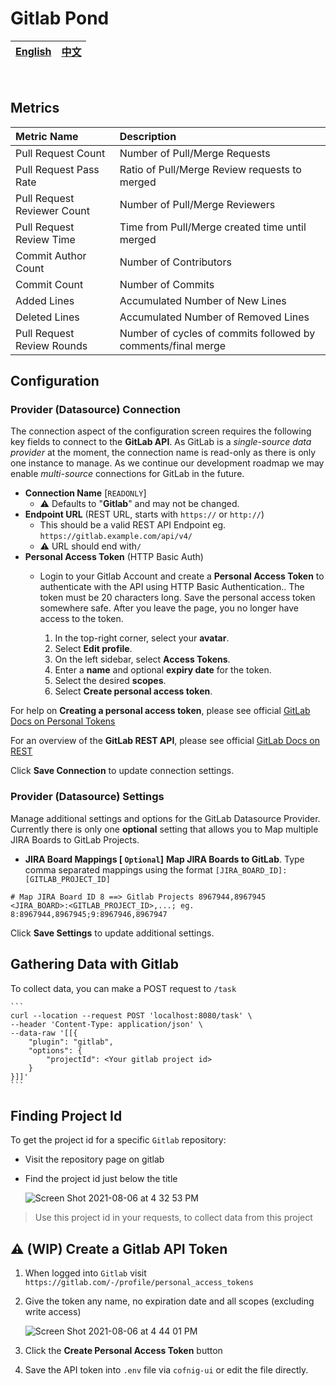 # Gitlab Pond

<div align="center">

| [English](README.md) | [中文](README-zh-CN.md) |
| --- | --- |

</div>

<br>

## Metrics

Metric Name | Description
:------------ | :-------------
Pull Request Count | Number of Pull/Merge Requests
Pull Request Pass Rate | Ratio of Pull/Merge Review requests to merged
Pull Request Reviewer Count | Number of Pull/Merge Reviewers
Pull Request Review Time | Time from Pull/Merge created time until merged
Commit Author Count | Number of Contributors
Commit Count | Number of Commits
Added Lines | Accumulated Number of New Lines
Deleted Lines | Accumulated Number of Removed Lines
Pull Request Review Rounds | Number of cycles of commits followed by comments/final merge

## Configuration

### Provider (Datasource) Connection
The connection aspect of the configuration screen requires the following key fields to connect to the **GitLab API**. As GitLab is a _single-source data provider_ at the moment, the connection name is read-only as there is only one instance to manage. As we continue our development roadmap we may enable _multi-source_ connections for GitLab in the future.

- **Connection Name** [`READONLY`]
  - ⚠️ Defaults to "**Gitlab**" and may not be changed.
- **Endpoint URL** (REST URL, starts with `https://` or `http://`)
  - This should be a valid REST API Endpoint eg. `https://gitlab.example.com/api/v4/`
  - ⚠️ URL should end with`/`
- **Personal Access Token** (HTTP Basic Auth)
  - Login to your Gitlab Account and create a **Personal Access Token** to authenticate with the API using HTTP Basic Authentication.. The token must be 20 characters long. Save the personal access token somewhere safe. After you leave the page, you no longer have access to the token.

    1. In the top-right corner, select your **avatar**.
    2. Select **Edit profile**.
    3. On the left sidebar, select **Access Tokens**.
    4. Enter a **name** and optional **expiry date** for the token.
    5. Select the desired **scopes**.
    6. Select **Create personal access token**.

For help on **Creating a personal access token**, please see official [GitLab Docs on Personal Tokens](https://docs.gitlab.com/ee/user/profile/personal_access_tokens.html)
    
For an overview of the **GitLab REST API**, please see official [GitLab Docs on REST](https://docs.gitlab.com/ee/development/documentation/restful_api_styleguide.html#restful-api)
    
Click **Save Connection** to update connection settings.
    
### Provider (Datasource) Settings
Manage additional settings and options for the GitLab Datasource Provider. Currently there is only one **optional** setting that allows you to Map multiple JIRA Boards to GitLab Projects.

- **JIRA Board Mappings [ `Optional`]**
**Map JIRA Boards to GitLab**. Type comma separated mappings using the format `[JIRA_BOARD_ID]:[GITLAB_PROJECT_ID]`
```
# Map JIRA Board ID 8 ==> Gitlab Projects 8967944,8967945
<JIRA_BOARD>:<GITLAB_PROJECT_ID>,...; eg. 8:8967944,8967945;9:8967946,8967947
```
Click **Save Settings** to update additional settings.

## Gathering Data with Gitlab

To collect data, you can make a POST request to `/task`

    ```
    curl --location --request POST 'localhost:8080/task' \
    --header 'Content-Type: application/json' \
    --data-raw '[[{
        "plugin": "gitlab",
        "options": {
            "projectId": <Your gitlab project id>
        }
    }]]'
    ```

## Finding Project Id

To get the project id for a specific `Gitlab` repository:
- Visit the repository page on gitlab
- Find the project id just below the title

  ![Screen Shot 2021-08-06 at 4 32 53 PM](https://user-images.githubusercontent.com/3789273/128568416-a47b2763-51d8-4a6a-8a8b-396512bffb03.png)

> Use this project id in your requests, to collect data from this project

## ⚠️ (WIP) Create a Gitlab API Token <a id="gitlab-api-token"></a>

1. When logged into `Gitlab` visit `https://gitlab.com/-/profile/personal_access_tokens`
2. Give the token any name, no expiration date and all scopes (excluding write access)

    ![Screen Shot 2021-08-06 at 4 44 01 PM](https://user-images.githubusercontent.com/3789273/128569148-96f50d4e-5b3b-4110-af69-a68f8d64350a.png)

3. Click the **Create Personal Access Token** button
4. Save the API token into `.env` file via `cofnig-ui` or edit the file directly.
